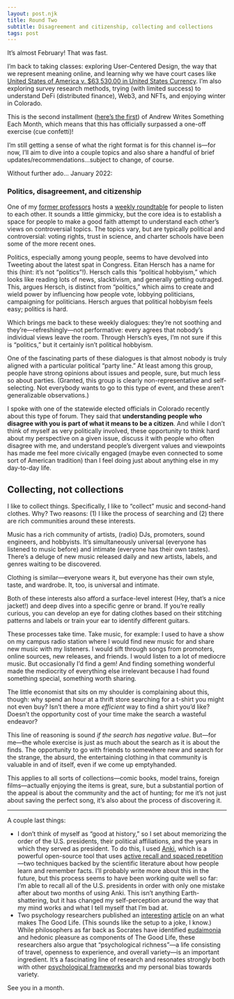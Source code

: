 ```yaml
---
layout: post.njk
title: Round Two
subtitle: Disagreement and citizenship, collecting and collections
tags: post
---
```


It’s almost February! That was fast.

I’m back to taking classes: exploring User-Centered Design, the way that we represent meaning online, and learning why we have court cases like [United States of America v. $63,530.00 in United States Currency](https://ecf.ca8.uscourts.gov/opndir/15/03/141787P.pdf). I’m also exploring survey research methods, trying (with limited success) to understand DeFi (distributed finance), Web3, and NFTs, and enjoying winter in Colorado.

This is the second installment ([here’s the first](/writing/2021-12-31)) of Andrew Writes Something Each Month, which means that this has officially surpassed a one-off exercise (cue confetti)!

I’m still getting a sense of what the right format is for this channel is—for now, I’ll aim to dive into a couple topics and also share a handful of brief updates/recommendations...subject to change, of course.

Without further ado... January 2022:

### Politics, disagreement, and citizenship

One of my [former professors](https://sites.google.com/view/burgessbioeconomicslab) hosts a [weekly roundtable](https://heterodoxacademy.org/blog/reducing-political-polarization-through-campus-dialogues/) for people to listen to each other. It sounds a little gimmicky, but the core idea is to establish a space for people to make a good faith attempt to understand each other’s views on controversial topics. The topics vary, but are typically political and controversial: voting rights, trust in science, and charter schools have been some of the more recent ones.

Politics, especially among young people, seems to have devolved into Tweeting about the latest spat in Congress. Eitan Hersch has a name for this (hint: it’s not “politics”!). Hersch calls this “political hobbyism,” which looks like reading lots of news, slacktivism, and generally getting outraged. This, argues Hersch, is distinct from “politics,” which aims to create and wield power by influencing how people vote, lobbying politicians, campaigning for politicians. Hersch argues that political hobbyism feels easy; politics is hard.

Which brings me back to these weekly dialogues: they’re not soothing and they’re—refreshingly—not performative: every agrees that nobody’s individual views leave the room. Through Hersch’s eyes, I’m not sure if this is “politics,” but it certainly isn’t political hobbyism.

One of the fascinating parts of these dialogues is that almost nobody is truly aligned with a particular political “party line.” At least among this group, people have strong opinions about issues and people, sure, but much less so about parties. (Granted, this group is clearly non-representative and self-selecting. Not everybody wants to go to this type of event, and these aren’t generalizable observations.)

I spoke with one of the statewide elected officials in Colorado recently about this type of forum. They said that **understanding people who disagree with you is part of what it means to be a citizen**. And while I don’t think of myself as very politically involved, these opportunity to think hard about my perspective on a given issue, discuss it with people who often disagree with me, and understand people’s divergent values and viewpoints has made me feel more civically engaged (maybe even connected to some sort of American tradition) than I feel doing just about anything else in my day-to-day life.

## Collecting, not collections

I like to collect things. Specifically, I like to “collect” music and second-hand clothes. Why? Two reasons: (1) I like the process of searching and (2) there are rich communities around these interests.

Music has a rich community of artists, (radio) DJs, promoters, sound engineers, and hobbyists. It’s simultaneously universal (everyone has listened to music before) and intimate (everyone has their own tastes). There’s a deluge of new music released daily and new artists, labels, and genres waiting to be discovered.

Clothing is similar—everyone wears it, but everyone has their own style, taste, and wardrobe. It, too, is universal and intimate.

Both of these interests also afford a surface-level interest (Hey, that’s a nice jacket!) and deep dives into a specific genre or brand. If you’re really curious, you can develop an eye for dating clothes based on their stitching patterns and labels or train your ear to identify different guitars.

These processes take time. Take music, for example: I used to have a show on my campus radio station where I would find new music for and share new music with my listeners. I would sift through songs from promoters, online sources, new releases, and friends. I would listen to a lot of mediocre music. But occasionally I’d find a gem! And finding something wonderful made the mediocrity of everything else irrelevant because I had found something special, something worth sharing.

The little economist that sits on my shoulder is complaining about this, though: why spend an hour at a thrift store searching for a t-shirt you might not even buy? Isn’t there a more _efficient_ way to find a shirt you’d like? Doesn’t the opportunity cost of your time make the search a wasteful endeavor?

This line of reasoning is sound _if the search has negative value_. But—for me—the whole exercise is just as much about the search as it is about the finds. The opportunity to go with friends to somewhere new and search for the strange, the absurd, the entertaining clothing in that community is valuable in and of itself, even if we come up emptyhanded.

This applies to all sorts of collections—comic books, model trains, foreign films—actually enjoying the items is great, sure, but a substantial portion of the appeal is about the community and the act of hunting; for me it’s not just about saving the perfect song, it’s also about the process of discovering it.

---

A couple last things:

- I don’t think of myself as “good at history,” so I set about memorizing the order of the U.S. presidents, their political affiliations, and the years in which they served as president. To do this, I used [Anki](https://apps.ankiweb.net/), which is a powerful open-source tool that uses [active recall and spaced repetition](https://docs.ankiweb.net/background.html)—two techniques backed by the scientific literature about how people learn and remember facts. I’ll probably write more about this in the future, but this process seems to have been working quite well so far: I’m able to recall all of the U.S. presidents in order with only one mistake after about two months of using Anki. This isn’t anything Earth-shattering, but it has changed my self-perception around the way that my mind works and what I tell myself that I’m bad at.
- Two psychology researchers published an [interesting](https://www.psychologytoday.com/us/blog/living-single/202108/beyond-happiness-why-psychologically-rich-life-is-good-life) [article](https://www.erinwestgate.com/uploads/7/6/4/1/7641726/oishi.westgate.psychrev.2021.pdf) on an what makes The Good Life. (This sounds like the setup to a joke, I know.) While philosophers as far back as Socrates have identified [eudaimonia](https://en.wikipedia.org/wiki/Eudaimonia) and hedonic pleasure as components of The Good Life, these researchers also argue that “psychological richness”—a life consisting of travel, openness to experience, and overall variety—is an important ingredient. It’s a fascinating line of research and resonates strongly both with other [psychological frameworks](https://www.amazon.com/Expert-Political-Judgment-Good-Know/dp/0691128715) and my personal bias towards variety.

See you in a month.
